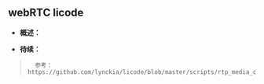 ## webRTC licode
- **概述：**
>
>
>
>
>
>
>
>
>
>
>
>
>
>
>
>
>
>
>
>
>
>
>
>
>
>
>
>

- **待续：**
>       参考：https://github.com/lynckia/licode/blob/master/scripts/rtp_media_config_default.js
>
>
>
>
>
>
>
>
>
>
>
>
>
>
>
>
>
